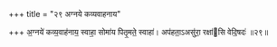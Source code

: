 +++
title = "२९ अग्नये कव्यवाहनाय"

+++
अ॒ग्नये॑ कव्य॒वाह॑नाय॒ स्वाहा॒ सोमा॑य पितृ॒मते॒ स्वाहा॑। अप॑हता॒ऽअसु॑रा॒ रक्षा॑सि वेदि॒षदः॑ ॥२९॥